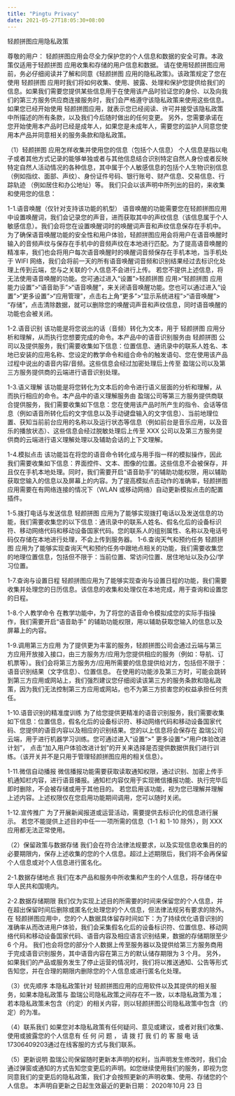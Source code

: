 ```yaml
---
title: "Pingtu Privacy"
date: 2021-05-27T18:05:30+08:00
---
```


轻颜拼图应用隐私政策

尊敬的用户：
轻颜拼图应用会尽全力保护您的个人信息和数据的安全可靠。本政策仅适用于轻颜拼图 应用收集和存储的用户信息和数据。
请在使用轻颜拼图应用前，务必仔细阅读并了解和同意《轻颜拼图 应用的隐私政策》。该政策规定了您在使用 轻颜拼图 应用时我们将如何收集、使用、披露、处理和保护您提供给我们的信息。如果我们需要您提供某些信息用于在使用该产品时验证您的身份、以及向我们的第三方服务供应商连接服务时，我们会严格遵守该隐私政策来使用这些信息。如果您已经开始使用 轻颜拼图应用，就表示您已经阅读、许可并接受该隐私政策中所描述的所有条款，以及我们今后随时做出的任何变更。
另外，您需要承诺在您开始使用本产品时已经是成年人，如果您是未成年人，需要您的监护人同意您使用本产品并同意相关的服务条款和隐私政策。

（1）轻颜拼图 应用怎样收集并使用您的信息（包括个人信息）
个人信息是指以电子或者其他方式记录的能够单独或者与其他信息结合识别特定自然人身份或者反映特定自然人活动情况的各种信息，其中属于个人敏感信息的包括个人生物识别信息（例如指纹、面部、声纹）、身份证件号码、银行账号、财产信息、交易信息、行踪轨迹
（例如居住和办公地址）等。
我们只会以该声明中所列出的目的，来收集和使用您的信息：

  1-1.语音唤醒（仅针对支持该功能的机型）
语音唤醒的功能需要您在轻颜拼图应用中设置唤醒词，我们会记录您的声音，进而获取其中的声纹信息（该信息属于个人敏感信息）。我们会将您在设置唤醒词时的唤醒词声音和声纹信息保存在手机中。为了确保语音唤醒功能的安全性和用户体验，轻颜拼图应用会将用户在语音唤醒时输入的音频声纹与保存在手机中的音频声纹在本地进行匹配。为了提高语音唤醒的精准率，我们也会将用户每次语音唤醒时的唤醒词音频保存在手机本地，当手机处于 WIFI 网络，我们会将前一天的所有语音唤醒词音频和识别结果经过去标识化处理上传到云端，您与之关联的个人信息不会进行上传。
若您不提供上述信息，将无法使用语音唤醒的功能。您可通过进入“设置”>轻颜拼图 应用>“轻颜拼图 应用能力设置”>“语音助手”>“语音唤醒”，来关闭语音唤醒功能。您也可以通过进入“设置”>“更多设置”>“应用管理”，点击右上角“更多”>“显示系统进程”>“语音唤醒”> “存储”，点击清除数据，就可以删除您的唤醒词声音和声纹信息，同时语音唤醒的功能也会被关闭。

  1-2.语音识别
该功能是将您说出的话（音频）转化为文本，用于 轻颜拼图 应用分析和理解，从而执行您想要完成的命令。本产品中的语音识别服务由 轻颜拼图 公司以及提供服务，我们需要收集如下信息：位置信息、通讯录中的联系人姓名、本地已安装的应用名称、您设定的教学命令和组合命令的触发语句、您在使用该产品过程中说出的语音内容/音频。这些信息会经过加密处理后上传至 盈瑞公司以及第三方服务提供商的云端进行语音识别处理。

  1-3.语义理解
该功能是将您转化为文本后的命令进行语义层面的分析和理解，从而执行相应的命令。本产品中的语义理解服务由 盈瑞公司等第三方服务提供商联合提供服务，我们需要收集如下信息：您在使用该产品时所产生的指令、会话等信息（例如语音所转化后的文字信息以及手动键盘输入的文字信息）、当前地理位置、获知当前前台应用的名称以及运行状态等信息（例如前台是音乐应用，以及音乐的播放状态）、这些信息会经过脱敏处理后上传至 XXX 公司以及第三方服务提供商的云端进行语义理解处理以及辅助会话的上下文理解。

1-4.模拟点击
该功能旨在将您的语音命令转化成与用手指一样的模拟操作，因此我们需要收集如下信息：界面控件、文本、图像的位置。这些信息不会被保存，并且仅在手机本地处理。同时，我们需要开启“语音助手”的辅助功能权限，用以辅助获取您输入的信息以及屏幕上的内容。为了提高模拟点击动作的准确率，轻颜拼图应用需要在有网络连接的情况下（WLAN 或移动网络）自动更新模拟点击的配置插件。

1-5.拨打电话与发送信息
轻颜拼图 应用为了能够实现拨打电话以及发送信息的功能，我们需要收集您的以下信息：通讯录中的联系人姓名、假名化后的设备标识符、移动网络代码和移动设备国家代码。您的联系人的组别属性、名称以及电话号码仅存储在本地进行处理，不会上传到服务器。 1-6.查询天气和预约任务
轻颜拼图 应用为了能够实现查询天气和预约任务中跟地点相关的功能，我们需要收集您的地理位置信息，包括但不限于：当前位置、常访问位置、居住地址以及办公/学习位置。

1-7.查询与设置日程
轻颜拼图应用为了能够实现查询与设置日程的功能，我们需要收集并处理您的日历信息。该信息的收集和处理仅在本地完成，用于查询和设置您的日程。

1-8.个人教学命令
在教学功能中，为了将您的语音命令模拟成您的实际手指操作，我们需要开启“语音助手” 的辅助功能权限，用以辅助获取您输入的信息以及屏幕上的内容。

1-9.调用第三方应用
为了提供更为丰富的服务，轻颜拼图公司会通过云端与第三方应用开放接入接口，由三方服务方/应用为您提供相应的服务（例如：导航、订机票等）。我们会将第三方服务方/应用所需要的信息提供给对方，包括但不限于：语音识别结果（文字信息）、位置信息。
在使用的功能涉及第三方时，可能会跳转到第三方应用或网站上，我们强烈建议您仔细阅读该第三方的服务条款和隐私政策，因为我们无法控制第三方应用或网站，也不为第三方损害您的权益承担任何责任。

1-10.语音识别的精准度训练
为了给您提供更精准的语音识别服务，我们需要收集如下信息：位置信息，假名化后的设备标识符、移动网络代码和移动设备国家代码、您提供的语音内容以及相应的识别结果。您的以上信息将会保存在 盈瑞公司云端，用于进行机器学习训练。您可通过进入“设置“>” 更多设置“>“用户体验改进计划”， 点击“加入用户体验改进计划”的开关来选择是否提供数据供我们进行训练。（该开关并不是只用于管理轻颜拼图应用的相关信息）。

1-11.微信自动播报
微信播报功能需要获取读取通知权限，通过识别、加密上传手机通知栏内容，进行语音播报。通知栏内容仅用于实现微信播报功能、执行完毕后即时删除，不会被存储或用于其他目的。
若您启用该功能，视为您已理解并理解上述内容。上述权限仅在您启用功能期间调用，您可以随时关闭。

1-12.宣传推广
为了开展新闻报道或运营活动，需要提供去标识化的信息进行展示。
若您不能提供上述目的中任一一项所需的信息（1-1 和 1-10 除外），则 XXX 应用都无法正常使用。

（2）保留政策与数据存储
我们会在符合法律法规要求，以及实现信息收集目的的必要期限内，保存上述收集的您的个人信息。超过上述期限后，我们将不会再保留个人信息或对个人信息进行匿名化。

2-1.数据存储地点
我们在本产品和服务中所收集和产生的个人信息，将存储在中华人民共和国境内。

2-2.数据存储期限
我们仅为实现上述目的所需要的时间来保留您的个人信息，并在超出保留时间后删除或匿名化处理您的个人信息，但法律法规另有要求的除外。
在 轻颜拼图应用中，您的个人数据具体留存时间如下：为了持续优化语音识别的准确率从而改进用户体验，我们会采集假名化后的设备标识符、位置信息、移动网络代码和移动设备国家代码、语音内容及相应语言识别结果，数据的存储期限至少 6 个月。
我们也会将您的部分个人数据上传至服务器以及提供给第三方服务商用于完成语音识别服务，其中语音内容在第三方的默认储存期限为 3 个月。
另外，如果我们的产品或服务发生了停止运营的情况时，我们将以推送通知、公告等形式告知您，并在合理的期限内删除您的个人信息或进行匿名化处理。

（3）优先顺序
本隐私政策针对 轻颜拼图应用的应用软件以及其提供的相关服务，如果本隐私政策与 盈瑞公司隐私政策之间存在不一致，以本隐私政策为准；若本隐私政策未包含（约定）的相关内容，则以轻颜拼图公司隐私政策中包含（约定）的为准。

（4）联系我们
如果您对本隐私政策有任何疑问、意见或建议，或者对我们收集、使用或披露您的个人信息有 任 何 问 题 ， 请 拨 打 我 们 的 客 服 电 话 17306409203通过在线客服的方式与我们联系。

（5）更新说明
盈瑞公司保留随时更新本声明的权利，当声明发生修改时，我们会通过弹窗或通知的方式告知您变更后的声明。如您继续使用我们的服务，即视为您同意我们的变更后的隐私政策，我们才会按照更新的声明收集、使用、存储您的个人信息。
本声明自更新之日起生效最近的更新日期：
2020年10月 23 日
